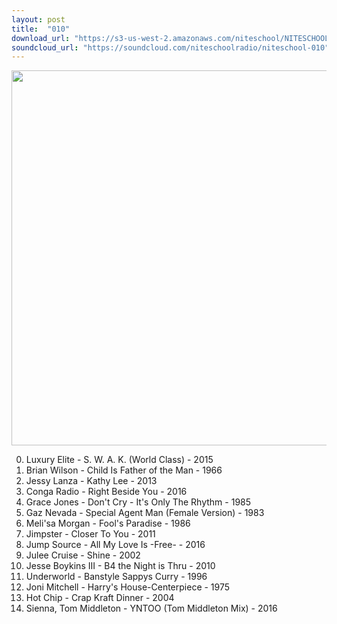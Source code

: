 ```yaml
---
layout: post
title:  "010"
download_url: "https://s3-us-west-2.amazonaws.com/niteschool/NITESCHOOL-010.mp3"
soundcloud_url: "https://soundcloud.com/niteschoolradio/niteschool-010"
---
```


<img width="600" src="https://s3-us-west-2.amazonaws.com/niteschool/010.jpg">

0. Luxury Elite - S. W. A. K. (World Class) - 2015
0. Brian Wilson - Child Is Father of the Man - 1966
0. Jessy Lanza - Kathy Lee - 2013
0. Conga Radio - Right Beside You - 2016
0. Grace Jones - Don't Cry - It's Only The Rhythm - 1985
0. Gaz Nevada - Special Agent Man (Female Version) - 1983
0. Meli'sa Morgan - Fool's Paradise - 1986
0. Jimpster - Closer To You - 2011
0. Jump Source - All My Love Is -Free- - 2016
0. Julee Cruise - Shine - 2002
0. Jesse Boykins III - B4 the Night is Thru - 2010
0. Underworld - Banstyle Sappys Curry - 1996
0. Joni Mitchell - Harry's House-Centerpiece - 1975
0. Hot Chip - Crap Kraft Dinner - 2004
0. Sienna, Tom Middleton - YNTOO (Tom Middleton Mix) - 2016
